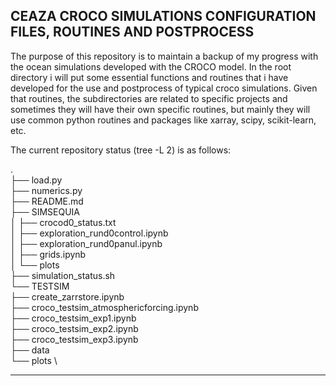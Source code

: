 ## CEAZA CROCO SIMULATIONS CONFIGURATION FILES, ROUTINES AND POSTPROCESS

The purpose of this repository is to maintain a backup of my progress with the ocean simulations developed with the CROCO model. 
In the root directory i will put some essential functions and routines that i have developed for the use and postprocess of typical croco simulations. 
Given that routines, the subdirectories are related to specific projects and sometimes they will have their own specific routines, but mainly they will use common python
routines and packages like xarray, scipy, scikit-learn, etc. 


The current repository status (tree -L 2) is as follows: 

. \
├── load.py \
├── numerics.py \
├── README.md \
├── SIMSEQUIA \
│   ├── crocod0_status.txt \
│   ├── exploration_rund0control.ipynb \
│   ├── exploration_rund0panul.ipynb \
│   ├── grids.ipynb \
│   └── plots \
├── simulation_status.sh \
└── TESTSIM \
    ├── create_zarrstore.ipynb \
    ├── croco_testsim_atmosphericforcing.ipynb \
    ├── croco_testsim_exp1.ipynb \
    ├── croco_testsim_exp2.ipynb \
    ├── croco_testsim_exp3.ipynb \
    ├── data \
    └── plots \

---